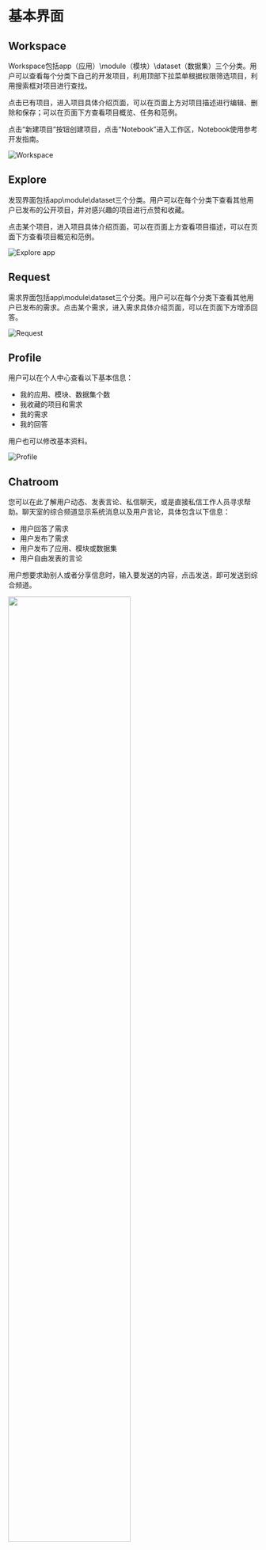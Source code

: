 # 基本界面
 
## Workspace

Workspace包括app（应用）\module（模块）\dataset（数据集）三个分类。用户可以查看每个分类下自己的开发项目，利用顶部下拉菜单根据权限筛选项目，利用搜索框对项目进行查找。

点击已有项目，进入项目具体介绍页面，可以在页面上方对项目描述进行编辑、删除和保存；可以在页面下方查看项目概览、任务和范例。

点击“新建项目”按钮创建项目，点击“Notebook”进入工作区，Notebook使用参考开发指南。

![Workspace](https://ws2.sinaimg.cn/large/006tNbRwgy1fvm2ygkwkkj31kw0zagzz.jpg)

## Explore

发现界面包括app\module\dataset三个分类。用户可以在每个分类下查看其他用户已发布的公开项目，并对感兴趣的项目进行点赞和收藏。

点击某个项目，进入项目具体介绍页面，可以在页面上方查看项目描述，可以在页面下方查看项目概览和范例。

![Explore app](https://ws1.sinaimg.cn/large/006tNc79gy1fvo7g6fg8vj31kw0wnkjl.jpg)

## Request

需求界面包括app\module\dataset三个分类。用户可以在每个分类下查看其他用户已发布的需求。点击某个需求，进入需求具体介绍页面，可以在页面下方增添回答。

![Request](https://ws4.sinaimg.cn/large/006tNbRwgy1fvm1wullr4j31kw0zfh50.jpg)

## Profile

用户可以在个人中心查看以下基本信息：

- 我的应用、模块、数据集个数
- 我收藏的项目和需求
- 我的需求
- 我的回答

用户也可以修改基本资料。

![Profile](https://ws1.sinaimg.cn/large/006tNc79gy1fvo7ik0qpjj31kw0ybjzj.jpg)

## Chatroom

您可以在此了解用户动态、发表言论、私信聊天，或是直接私信工作人员寻求帮助。聊天室的综合频道显示系统消息以及用户言论，具体包含以下信息：

- 用户回答了需求
- 用户发布了需求
- 用户发布了应用、模块或数据集
- 用户自由发表的言论

用户想要求助别人或者分享信息时，输入要发送的内容，点击发送，即可发送到综合频道。

<img src="https://i.loli.net/2018/08/14/5b72725c77aeb.png" width="70%" height="70%" />


